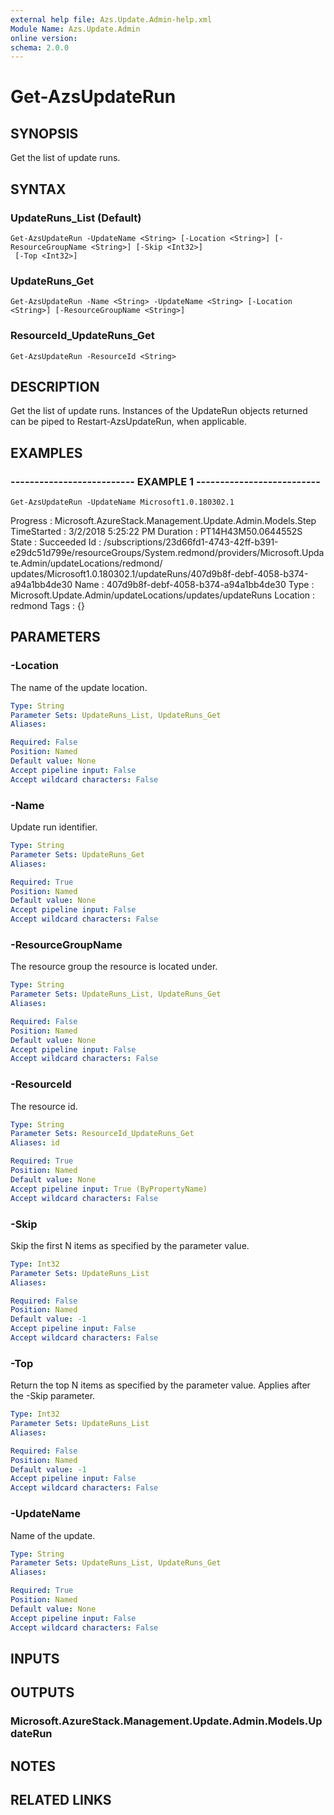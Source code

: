 ```yaml
---
external help file: Azs.Update.Admin-help.xml
Module Name: Azs.Update.Admin
online version: 
schema: 2.0.0
---
```


# Get-AzsUpdateRun

## SYNOPSIS
Get the list of update runs.

## SYNTAX

### UpdateRuns_List (Default)
```
Get-AzsUpdateRun -UpdateName <String> [-Location <String>] [-ResourceGroupName <String>] [-Skip <Int32>]
 [-Top <Int32>]
```

### UpdateRuns_Get
```
Get-AzsUpdateRun -Name <String> -UpdateName <String> [-Location <String>] [-ResourceGroupName <String>]
```

### ResourceId_UpdateRuns_Get
```
Get-AzsUpdateRun -ResourceId <String>
```

## DESCRIPTION
Get the list of update runs. 
Instances of the UpdateRun objects returned can be piped to Restart-AzsUpdateRun, when applicable.

## EXAMPLES

### -------------------------- EXAMPLE 1 --------------------------
```
Get-AzsUpdateRun -UpdateName Microsoft1.0.180302.1
```

Progress    : Microsoft.AzureStack.Management.Update.Admin.Models.Step
TimeStarted : 3/2/2018 5:25:22 PM
Duration    : PT14H43M50.0644552S
State       : Succeeded
Id          : /subscriptions/23d66fd1-4743-42ff-b391-e29dc51d799e/resourceGroups/System.redmond/providers/Microsoft.Update.Admin/updateLocations/redmond/
			  updates/Microsoft1.0.180302.1/updateRuns/407d9b8f-debf-4058-b374-a94a1bb4de30
Name        : 407d9b8f-debf-4058-b374-a94a1bb4de30
Type        : Microsoft.Update.Admin/updateLocations/updates/updateRuns
Location    : redmond
Tags        : {}

## PARAMETERS

### -Location
The name of the update location.

```yaml
Type: String
Parameter Sets: UpdateRuns_List, UpdateRuns_Get
Aliases: 

Required: False
Position: Named
Default value: None
Accept pipeline input: False
Accept wildcard characters: False
```

### -Name
Update run identifier.

```yaml
Type: String
Parameter Sets: UpdateRuns_Get
Aliases: 

Required: True
Position: Named
Default value: None
Accept pipeline input: False
Accept wildcard characters: False
```

### -ResourceGroupName
The resource group the resource is located under.

```yaml
Type: String
Parameter Sets: UpdateRuns_List, UpdateRuns_Get
Aliases: 

Required: False
Position: Named
Default value: None
Accept pipeline input: False
Accept wildcard characters: False
```

### -ResourceId
The resource id.

```yaml
Type: String
Parameter Sets: ResourceId_UpdateRuns_Get
Aliases: id

Required: True
Position: Named
Default value: None
Accept pipeline input: True (ByPropertyName)
Accept wildcard characters: False
```

### -Skip
Skip the first N items as specified by the parameter value.

```yaml
Type: Int32
Parameter Sets: UpdateRuns_List
Aliases: 

Required: False
Position: Named
Default value: -1
Accept pipeline input: False
Accept wildcard characters: False
```

### -Top
Return the top N items as specified by the parameter value.
Applies after the -Skip parameter.

```yaml
Type: Int32
Parameter Sets: UpdateRuns_List
Aliases: 

Required: False
Position: Named
Default value: -1
Accept pipeline input: False
Accept wildcard characters: False
```

### -UpdateName
Name of the update.

```yaml
Type: String
Parameter Sets: UpdateRuns_List, UpdateRuns_Get
Aliases: 

Required: True
Position: Named
Default value: None
Accept pipeline input: False
Accept wildcard characters: False
```

## INPUTS

## OUTPUTS

### Microsoft.AzureStack.Management.Update.Admin.Models.UpdateRun

## NOTES

## RELATED LINKS

